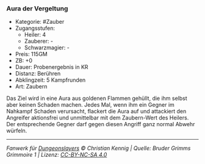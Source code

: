 ### Aura der Vergeltung

- Kategorie: #Zauber
- Zugangsstufen:
  - Heiler: 4
  - Zauberer: -
  - Schwarzmagier: -
- Preis: 115GM
- ZB: +0
- Dauer: Probenergebnis in KR
- Distanz: Berühren
- Abklingzeit: 5 Kampfrunden
- Art: Zaubern



Das Ziel wird in eine Aura aus goldenen Flammen gehüllt, die ihm selbst aber keinen Schaden machen. Jedes Mal, wenn ihm ein Gegner im Nahkampf Schaden verursacht, flackert die Aura auf und attackiert den Angreifer aktionsfrei und unmittelbar mit dem Zaubern-Wert des Heilers. Der entsprechende Gegner darf gegen diesen Angriff ganz normal Abwehr würfeln.

---

_Fanwerk für [Dungeonslayers](https://www.dungeonslayers.net/) © Christian Kennig | Quelle: Bruder Grimms Grimmoire 1 | Lizenz: [CC-BY-NC-SA 4.0](https://creativecommons.org/licenses/by-nc-sa/4.0/deed.de)_
